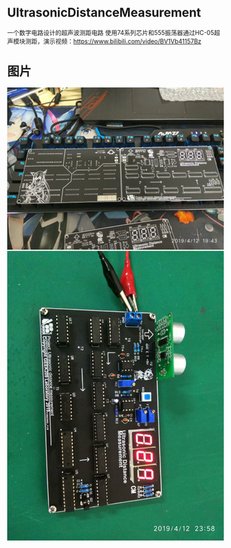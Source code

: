 # UltrasonicDistanceMeasurement
一个数字电路设计的超声波测距电路 使用74系列芯片和555振荡器通过HC-05超声模块测距，演示视频：https://www.bilibili.com/video/BV1Vb41157Bz
# 图片
![1](https://github.com/kerisu/UltrasonicDistanceMeasurement/blob/main/Photos/PCB.jpg)
![2](https://github.com/kerisu/UltrasonicDistanceMeasurement/blob/main/Photos/Test.jpg)
